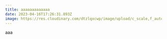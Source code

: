 ```yaml
---
title: aaaaaaaaaaaaa
date: 2023-04-16T17:26:31.893Z
image: https://res.cloudinary.com/dtzlqxcwp/image/upload/c_scale,f_auto,q_auto,w_760/v1631191307/image/upload/trasp-Alexdelli-Logo-2_wlkjpa.png
---
```

a﻿aa